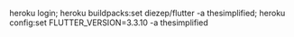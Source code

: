 heroku login; heroku buildpacks:set diezep/flutter -a thesimplified; heroku config:set FLUTTER_VERSION=3.3.10 -a thesimplified